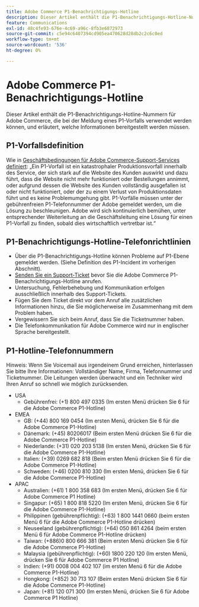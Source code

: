 ```yaml
---
title: Adobe Commerce P1-Benachrichtigungs-Hotline
description: Dieser Artikel enthält die P1-Benachrichtigungs-Hotline-Nummern für Adobe Commerce, die bei der Meldung eines P1-Vorfalls verwendet werden können, und erläutert, welche Informationen bereitgestellt werden müssen.
feature: Communications
exl-id: 48c4fe93-676e-4c69-a96c-8fb3e6872973
source-git-commit: c5e94c6407394cd905ea470628d28db2c2c6c0ed
workflow-type: tm+mt
source-wordcount: '536'
ht-degree: 0%

---
```


# Adobe Commerce P1-Benachrichtigungs-Hotline

Dieser Artikel enthält die P1-Benachrichtigungs-Hotline-Nummern für Adobe Commerce, die bei der Meldung eines P1-Vorfalls verwendet werden können, und erläutert, welche Informationen bereitgestellt werden müssen.

## P1-Vorfallsdefinition

Wie in [Geschäftsbedingungen für Adobe Commerce-Support-Services definiert](https://www.adobe.com/content/dam/cc/en/legal/terms/enterprise/pdfs/Magento-Support-Services-Terms-and-Conditions.pdf): „Ein P1-Vorfall ist ein katastrophaler Produktionsvorfall innerhalb des Service, der sich stark auf die Website des Kunden auswirkt und dazu führt, dass die Website nicht mehr funktioniert oder Bestellungen annimmt, oder aufgrund dessen die Website des Kunden vollständig ausgefallen ist oder nicht funktioniert, oder der zu einem Verlust von Produktionsdaten führt und es keine Problemumgehung gibt. P1-Vorfälle müssen unter der gebührenfreien P1-Telefonnummer der Adobe gemeldet werden, um die Lösung zu beschleunigen. Adobe wird sich kontinuierlich bemühen, unter entsprechender Weiterleitung an die Geschäftsleitung eine Lösung für einen P1-Vorfall zu finden, sobald dies wirtschaftlich vertretbar ist.“

## P1-Benachrichtigungs-Hotline-Telefonrichtlinien

* Über die P1-Benachrichtigungs-Hotline können Probleme auf P1-Ebene gemeldet werden. (Siehe Definition des P1-Incident im vorherigen Abschnitt).
* [Senden Sie ein Support-Ticket](https://experienceleague.adobe.com/docs/commerce-knowledge-base/kb/help-center-guide/magento-help-center-user-guide.html?lang=en#submit-ticket) bevor Sie die Adobe Commerce P1-Benachrichtigungs-Hotline anrufen.
* Untersuchung, Fehlerbehebung und Kommunikation erfolgen ausschließlich innerhalb des Support-Tickets.
* Fügen Sie dem Ticket direkt vor dem Anruf alle zusätzlichen Informationen hinzu, die Sie möglicherweise im Zusammenhang mit dem Problem haben.
* Vergewissern Sie sich beim Anruf, dass Sie die Ticketnummer haben.
* Die Telefonkommunikation für Adobe Commerce wird nur in englischer Sprache bereitgestellt.

## P1-Hotline-Telefonnummern

Hinweis: Wenn Sie Voicemail aus irgendeinem Grund erreichen, hinterlassen Sie bitte Ihre Informationen: Vollständiger Name, Firma, Telefonnummer und Ticketnummer. Die Leitungen werden überwacht und ein Techniker wird Ihren Anruf so schnell wie möglich zurücksenden.

* USA
   * Gebührenfrei: (+1) 800 497 0335 (Im ersten Menü drücken Sie 6 für die Adobe Commerce P1-Hotline)
* EMEA
   * GB: (+44) 800 169 0454 (Im ersten Menü, drücken Sie 6 für die Adobe Commerce P1-Hotline)
   * Dänemark: (+45) 80206017 (Beim ersten Menü drücken Sie 6 für die Adobe Commerce P1-Hotline)
   * Niederlande: (+31) 020 203 5138 (Im ersten Menü, drücken Sie 6 für die Adobe Commerce P1-Hotline)
   * Italien: (+39) 0269 682 818 (Beim ersten Menü drücken Sie 6 für die Adobe Commerce P1-Hotline)
   * Schweden: (+46) 0200 810 330 (Im ersten Menü, drücken Sie 6 für die Adobe Commerce P1-Hotline)
* APAC
   * Australien: (+61) 1 800 358 683 (Im ersten Menü, drücken Sie 6 für Adobe Commerce P1 Hotline)
   * Singapur: (+65) 1 800 818 5220 (Im ersten Menü, drücken Sie 6 für die Adobe Commerce P1-Hotline)
   * Philippinen (gebührenpflichtig): (+63) 1 800 1441 0660 (beim ersten Menü 6 für die Adobe Commerce P1-Hotline drücken)
   * Neuseeland (gebührenpflichtig): (+64) 050 861 4264 (beim ersten Menü 6 für Adobe Commerce P1-Hotline drücken)
   * Taiwan: (+886)0 800 666 381 (Beim ersten Menü drücken Sie 6 für die Adobe Commerce P1-Hotline)
   * Malaysia (gebührenpflichtig): (+60) 1800 220 120 (Im ersten Menü, drücken Sie 6 für Adobe Commerce P1 Hotline)
   * Indien: (+91) 0008 004 402 107 (im ersten Menü 6 für die Adobe Commerce P1-Hotline)
   * Hongkong: (+852) 30 713 107 (Beim ersten Menü drücken Sie 6 für die Adobe Commerce P1-Hotline)
   * Japan: (+81) 120 071 300 (Im ersten Menü, drücken Sie 6 für Adobe Commerce P1 Hotline)

